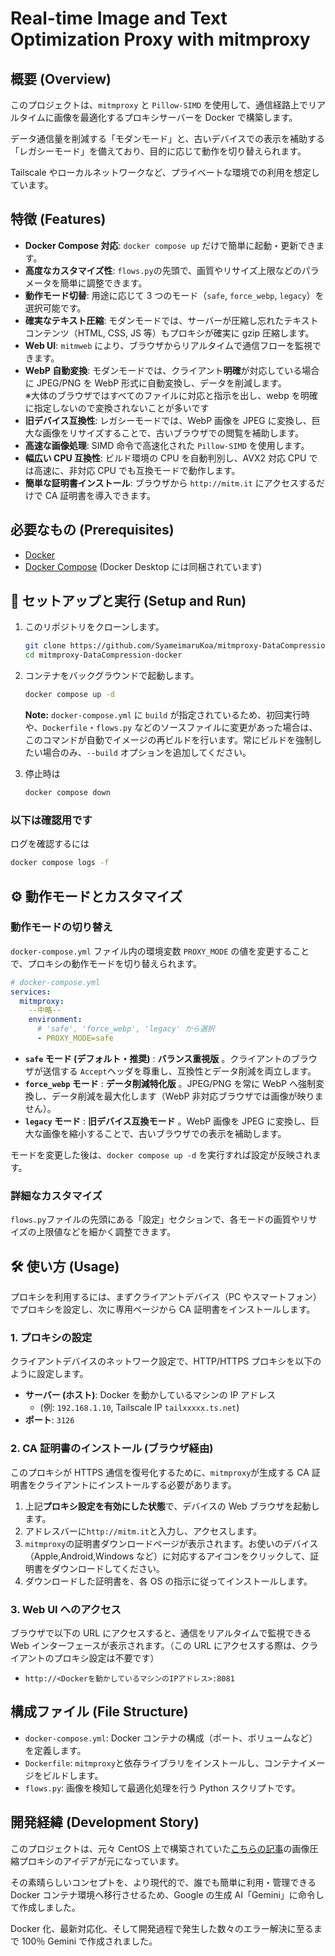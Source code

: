 # Real-time Image and Text Optimization Proxy with mitmproxy

## 概要 (Overview)

このプロジェクトは、`mitmproxy` と `Pillow-SIMD` を使用して、通信経路上でリアルタイムに画像を最適化するプロキシサーバーを Docker で構築します。

データ通信量を削減する「モダンモード」と、古いデバイスでの表示を補助する「レガシーモード」を備えており、目的に応じて動作を切り替えられます。

Tailscale やローカルネットワークなど、プライベートな環境での利用を想定しています。

## 特徴 (Features)

- **Docker Compose 対応**: `docker compose up` だけで簡単に起動・更新できます。
- **高度なカスタマイズ性**: `flows.py`の先頭で、画質やリサイズ上限などのパラメータを簡単に調整できます。
- **動作モード切替**: 用途に応じて 3 つのモード（`safe`, `force_webp`, `legacy`）を選択可能です。
- **確実なテキスト圧縮**: モダンモードでは、サーバーが圧縮し忘れたテキストコンテンツ（HTML, CSS, JS 等）もプロキシが確実に gzip 圧縮します。
- **Web UI**: `mitmweb` により、ブラウザからリアルタイムで通信フローを監視できます。
- **WebP 自動変換**: モダンモードでは、クライアント**明確**が対応している場合に JPEG/PNG を WebP 形式に自動変換し、データを削減します。<br>※大体のブラウザではすべてのファイルに対応と指示を出し、webp を明確に指定しないので変換されないことが多いです
- **旧デバイス互換性**: レガシーモードでは、WebP 画像を JPEG に変換し、巨大な画像をリサイズすることで、古いブラウザでの閲覧を補助します。
- **高速な画像処理**: SIMD 命令で高速化された `Pillow-SIMD` を使用します。
- **幅広い CPU 互換性**: ビルド環境の CPU を自動判別し、AVX2 対応 CPU では高速に、非対応 CPU でも互換モードで動作します。
- **簡単な証明書インストール**: ブラウザから `http://mitm.it` にアクセスするだけで CA 証明書を導入できます。

## 必要なもの (Prerequisites)

- [Docker](https://www.docker.com/get-started)
- [Docker Compose](https://docs.docker.com/compose/install/) (Docker Desktop には同梱されています)

## 🚀 セットアップと実行 (Setup and Run)

1. このリポジトリをクローンします。

   ```bash
   git clone https://github.com/SyameimaruKoa/mitmproxy-DataCompression-docker.git
   cd mitmproxy-DataCompression-docker
   ```

2. コンテナをバックグラウンドで起動します。

   ```bash
   docker compose up -d
   ```

   **Note:** `docker-compose.yml` に `build` が指定されているため、初回実行時や、`Dockerfile`・`flows.py` などのソースファイルに変更があった場合は、このコマンドが自動でイメージの再ビルドを行います。常にビルドを強制したい場合のみ、`--build` オプションを追加してください。

3. 停止時は

   ```bash
   docker compose down
   ```

### 以下は確認用です

ログを確認するには

```bash
docker compose logs -f
```

## ⚙️ 動作モードとカスタマイズ

### 動作モードの切り替え

`docker-compose.yml` ファイル内の環境変数 `PROXY_MODE` の値を変更することで、プロキシの動作モードを切り替えられます。

```yaml
# docker-compose.yml
services:
  mitmproxy:
    --中略--
    environment:
      # 'safe', 'force_webp', 'legacy' から選択
      - PROXY_MODE=safe
```

- **`safe` モード (デフォルト・推奨)** : **バランス重視版** 。クライアントのブラウザが送信する `Accept`ヘッダを尊重し、互換性とデータ削減を両立します。
- **`force_webp` モード** : **データ削減特化版** 。JPEG/PNG を常に WebP へ強制変換し、データ削減を最大化します（WebP 非対応ブラウザでは画像が映りません）。
- **`legacy` モード** : **旧デバイス互換モード** 。WebP 画像を JPEG に変換し、巨大な画像を縮小することで、古いブラウザでの表示を補助します。

モードを変更した後は、`docker compose up -d` を実行すれば設定が反映されます。

### 詳細なカスタマイズ

`flows.py`ファイルの先頭にある「設定」セクションで、各モードの画質やリサイズの上限値などを細かく調整できます。

## 🛠️ 使い方 (Usage)

プロキシを利用するには、まずクライアントデバイス（PC やスマートフォン）でプロキシを設定し、次に専用ページから CA 証明書をインストールします。

### 1. プロキシの設定

クライアントデバイスのネットワーク設定で、HTTP/HTTPS プロキシを以下のように設定します。

- **サーバー (ホスト)**: Docker を動かしているマシンの IP アドレス
  - (例: `192.168.1.10`, Tailscale IP `tailxxxxx.ts.net`)
- **ポート**: `3126`

### 2. CA 証明書のインストール (ブラウザ経由)

このプロキシが HTTPS 通信を復号化するために、`mitmproxy`が生成する CA 証明書をクライアントにインストールする必要があります。

1. 上記**プロキシ設定を有効にした状態**で、デバイスの Web ブラウザを起動します。
2. アドレスバーに`http://mitm.it`と入力し、アクセスします。
3. `mitmproxy`の証明書ダウンロードページが表示されます。お使いのデバイス（Apple,Android,Windows など）に対応するアイコンをクリックして、証明書をダウンロードしてください。
4. ダウンロードした証明書を、各 OS の指示に従ってインストールします。

### 3. Web UI へのアクセス

ブラウザで以下の URL にアクセスすると、通信をリアルタイムで監視できる Web インターフェースが表示されます。（この URL にアクセスする際は、クライアントのプロキシ設定は不要です）

- `http://<Dockerを動かしているマシンのIPアドレス>:8081`

## 構成ファイル (File Structure)

- `docker-compose.yml`: Docker コンテナの構成（ポート、ボリュームなど）を定義します。
- `Dockerfile`: `mitmproxy`と依存ライブラリをインストールし、コンテナイメージをビルドします。
- `flows.py`: 画像を検知して最適化処理を行う Python スクリプトです。

## 開発経緯 (Development Story)

このプロジェクトは、元々 CentOS 上で構築されていた[こちらの記事](https://qiita.com/tongari0/items/ffa3297630547c3bb712)の画像圧縮プロキシのアイデアが元になっています。

その素晴らしいコンセプトを、より現代的で、誰でも簡単に利用・管理できる Docker コンテナ環境へ移行させるため、Google の生成 AI「Gemini」に命令して作成しました。

Docker 化、最新対応化、そして開発過程で発生した数々のエラー解決に至るまで 100％ Gemini で作成されました。
